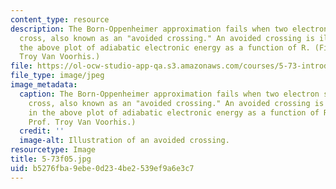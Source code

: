 ```yaml
---
content_type: resource
description: The Born-Oppenheimer approximation fails when two electron states almost
  cross, also known as an "avoided crossing." An avoided crossing is illustrated in
  the above plot of adiabatic electronic energy as a function of R. (Figure by Prof.
  Troy Van Voorhis.)
file: https://ol-ocw-studio-app-qa.s3.amazonaws.com/courses/5-73-introductory-quantum-mechanics-i-fall-2005/b5276fba9ebe0d234be2539ef9a6e3c7_5-73f05.jpg
file_type: image/jpeg
image_metadata:
  caption: The Born-Oppenheimer approximation fails when two electron states almost
    cross, also known as an "avoided crossing." An avoided crossing is illustrated
    in the above plot of adiabatic electronic energy as a function of R. (Figure by
    Prof. Troy Van Voorhis.)
  credit: ''
  image-alt: Illustration of an avoided crossing.
resourcetype: Image
title: 5-73f05.jpg
uid: b5276fba-9ebe-0d23-4be2-539ef9a6e3c7
---
```

